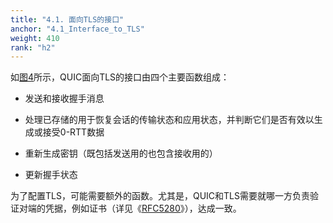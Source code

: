```yaml
---
title: "4.1. 面向TLS的接口"
anchor: "4.1_Interface_to_TLS"
weight: 410
rank: "h2"
---
```


如[图4](#Figure_4_QUIC_and_TLS_Interactions)所示，QUIC面向TLS的接口由四个主要函数组成：

* 发送和接收握手消息

* 处理已存储的用于恢复会话的传输状态和应用状态，并判断它们是否有效以生成或接受0-RTT数据

* 重新生成密钥（既包括发送用的也包含接收用的）

* 更新握手状态

为了配置TLS，可能需要额外的函数。尤其是，QUIC和TLS需要就哪一方负责验证对端的凭据，例如证书（详见《[RFC5280](https://www.rfc-editor.org/info/rfc5280)》），达成一致。
